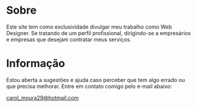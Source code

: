 # Sobre

  Este site tem como exclusividade divulgar meu trabalho como Web Designer. 
  Se tratando de um perfil profissional, dirigindo-se a empresários e empresas que desejam contratar meus serviços.

# Informação

Estou aberta a sugestões e ajuda caso perceber que tem algo errado ou que precisa melhorar. Entre em contato comigo pelo e-mail abaixo:

carol_moura29@hotmail.com

